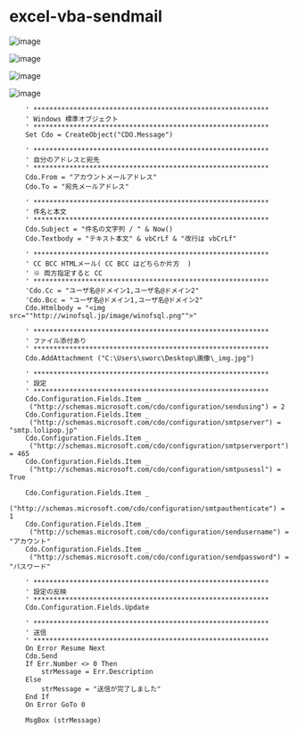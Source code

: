 # excel-vba-sendmail

![image](https://user-images.githubusercontent.com/1501327/163671327-6e3e4965-ebc2-43f1-b476-6ec033b8505f.png)

![image](https://user-images.githubusercontent.com/1501327/163672133-ff8b7256-343e-49cc-8434-1a8b2b84f56b.png)

![image](https://user-images.githubusercontent.com/1501327/163672223-0885c45f-912a-4a2b-bd19-c25ee1d32e3f.png)

![image](https://user-images.githubusercontent.com/1501327/163672246-3e69edbc-9435-4a14-9e04-7756a17f202f.png)


```vba
    ' ***********************************************************
    ' Windows 標準オブジェクト
    ' ***********************************************************
    Set Cdo = CreateObject("CDO.Message")
    
    ' ***********************************************************
    ' 自分のアドレスと宛先
    ' ***********************************************************
    Cdo.From = "アカウントメールアドレス"
    Cdo.To = "宛先メールアドレス"

    ' ***********************************************************
    ' 件名と本文
    ' ***********************************************************
    Cdo.Subject = "件名の文字列 / " & Now()
    Cdo.Textbody = "テキスト本文" & vbCrLf & "改行は vbCrLf"

    ' ***********************************************************
    ' CC BCC HTMLメール( CC BCC はどちらか片方  )
    ' ※ 両方指定すると CC
    ' ***********************************************************
    'Cdo.Cc = "ユーザ名@ドメイン1,ユーザ名@ドメイン2"
    'Cdo.Bcc = "ユーザ名@ドメイン1,ユーザ名@ドメイン2"
    Cdo.Htmlbody = "<img src=""http://winofsql.jp/image/winofsql.png"">"

    ' ***********************************************************
    ' ファイル添付あり
    ' ***********************************************************
    Cdo.AddAttachment ("C:\Users\sworc\Desktop\画像\_img.jpg")

    ' ***********************************************************
    ' 設定
    ' ***********************************************************
    Cdo.Configuration.Fields.Item _
     ("http://schemas.microsoft.com/cdo/configuration/sendusing") = 2
    Cdo.Configuration.Fields.Item _
     ("http://schemas.microsoft.com/cdo/configuration/smtpserver") = "smtp.lolipop.jp"
    Cdo.Configuration.Fields.Item _
     ("http://schemas.microsoft.com/cdo/configuration/smtpserverport") = 465
    Cdo.Configuration.Fields.Item _
     ("http://schemas.microsoft.com/cdo/configuration/smtpusessl") = True
    
    Cdo.Configuration.Fields.Item _
     ("http://schemas.microsoft.com/cdo/configuration/smtpauthenticate") = 1
    Cdo.Configuration.Fields.Item _
     ("http://schemas.microsoft.com/cdo/configuration/sendusername") = "アカウント"
    Cdo.Configuration.Fields.Item _
     ("http://schemas.microsoft.com/cdo/configuration/sendpassword") = "バスワード"

    ' ***********************************************************
    ' 設定の反映
    ' ***********************************************************
    Cdo.Configuration.Fields.Update

    ' ***********************************************************
    ' 送信
    ' ***********************************************************
    On Error Resume Next
    Cdo.Send
    If Err.Number <> 0 Then
        strMessage = Err.Description
    Else
        strMessage = "送信が完了しました"
    End If
    On Error GoTo 0

    MsgBox (strMessage)

```
